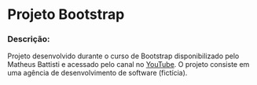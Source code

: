# Projeto Bootstrap

### Descrição:
Projeto desenvolvido durante o curso de Bootstrap disponibilizado pelo Matheus Battisti e acessado pelo canal no [YouTube](https://www.youtube.com/playlist?list=PLnDvRpP8Bnexu5wvxogy6N49_S5Xk8Cze). O projeto consiste em uma agência de desenvolvimento de software (fictícia).

